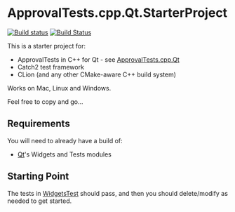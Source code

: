 <a id="top"></a>

# ApprovalTests.cpp.Qt.StarterProject

[![Build status](https://ci.appveyor.com/api/projects/status/tpitsul9axlv93uk/branch/master?svg=true)](https://ci.appveyor.com/project/isidore/approvaltests-cpp-qt-starterproject/branch/master) 
[![Build Status](https://github.com/approvals/ApprovalTests.cpp.Qt.StarterProject/workflows/build/badge.svg?branch=master)](https://github.com/approvals/ApprovalTests.cpp.Qt.StarterProject/actions?query=branch%3Amaster) 

This is a starter project for:

* ApprovalTests in C++ for Qt - see [ApprovalTests.cpp.Qt](https://github.com/approvals/ApprovalTests.cpp.Qt)
* Catch2 test framework
* CLion (and any other CMake-aware C++ build system)
<!-- * Visual Studio 2017 (`visual-studio-2017\StarterProject.sln`) -->

Works on Mac, Linux and Windows.

Feel free to copy and go...

## Requirements

You will need to already have a build of:

* [Qt](https://www.qt.io)'s Widgets and Tests modules

## Starting Point

The tests in [WidgetsTest](https://github.com/approvals/ApprovalTests.cpp.Qt.StarterProject/blob/master/tests/WidgetsTest.cpp) should pass, and then you should delete/modify as needed to get started.

<!--

Notes:

* For more information, see the [ApprovalTests.cpp.Qt User Guide](https://github.com/approvals/ApprovalTests.cpp.Qt/blob/master/doc/README.md#top)
* You will need a Diff tool.
* Suggestions: 
    * Mac: [DiffMerge](https://sourcegear.com/diffmerge/)
    * Windows: [WinMerge](winmerge.org/)
    * Linux: [meld](http://meldmerge.org/)
-->